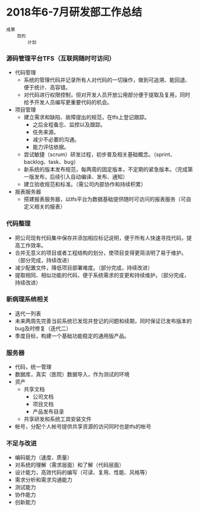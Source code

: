 # 2018年6-7月研发部工作总结
	成果
		目的 
			计划
### 源码管理平台TFS（互联网随时可访问）

- 代码管理
	- 系统的管理代码并记录所有人对代码的一切操作，做到可追溯、能回退、便于统计、高容错。
	- 对代码进行权限控制，但对开发人员开放公用部分便于提取及复用，同时给予开发人员编写更重要代码的机会。
- 项目管理
	- 建立需求和缺陷、故障提出的规范，在tfs上登记跟踪。
		- 之后全程备忘、监控以及跟踪。
		- 任务来源。
		- 减少不必要的沟通。
		- 能力评估依据。
	- 尝试敏捷（scrum）研发过程，初步普及相关基础概念。（sprint、backlog、task、bug）
	- 新系统的版本发布规范，每两周的固定版本，不定期的紧急版本。（完成第一版发布，后续引入自动编译、发布、通知）
	- 建立验收规范和标准。（需公司内部协作和持续积累）
- 报表服务器
	- 搭建报表服务器，以tfs平台为数据基础提供随时可访问的报表服务（可自定义相关的报表）


### 代码整理
- 把公司现有代码集中保存并添加相应标记说明，便于所有人快速寻找代码，提高工作效率。
- 合并无意义的项目或者工程结构的划分，使项目变得更简洁明了易于维护。（部分完成，持续改进）
- 减少配置文件，降低项目部署难度。（部分完成，持续改进）
- 提取相同、相似功能的代码，便于系统需求的变更和持续维护。（部分完成，持续改进）


### 新病理系统相关
- 迭代一列表
- 未来两周先完善当前系统已发现并登记的问题和续期，同时保证已发布版本的bug及时修复（迭代二）
- 季度目标，构建一个基础功能稳定的通用版产品。


### 服务器
- 代码，统一管理
- 数据库，真实（医院）数据导入，作为测试的环境
- 资产
	- 共享文档
		- 公司文档
		- 项目文档
		- 产品发布目录
	- 共享研发和系统工具安装文件
- 帐号，分配个人帐号提供共享资源的访问同时也是tfs的帐号


### 不足与改进
- 编码能力（速度、质量）
- 对系统的理解（需求层面）和了解（代码层面）
- 设计能力，高效代码的编写（可读、复用、性能、风格等）
- 需求分析和需求沟通能力
- 测试能力
- 协作能力
- 创新能力